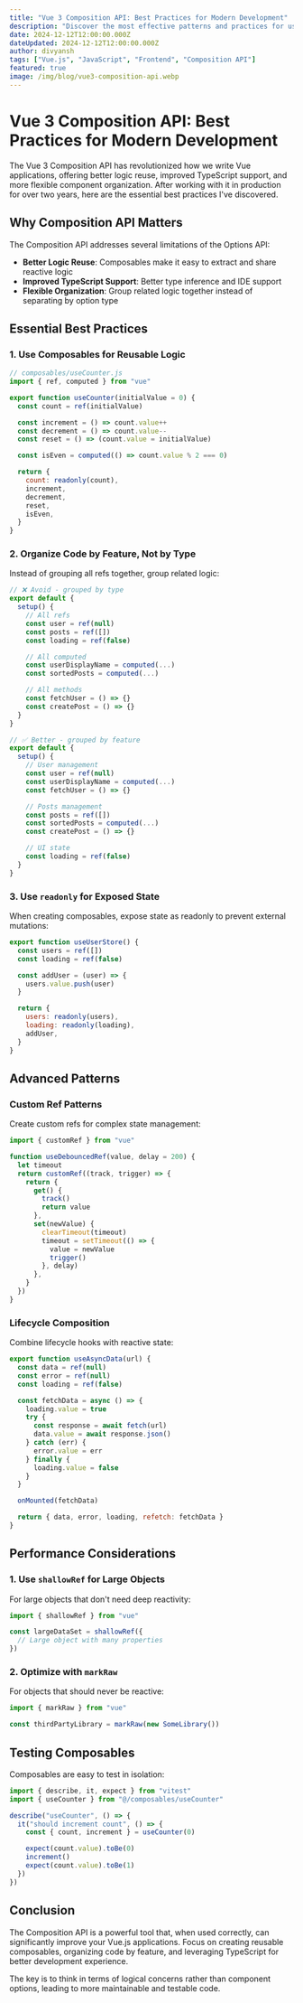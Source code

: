 ```yaml
---
title: "Vue 3 Composition API: Best Practices for Modern Development"
description: "Discover the most effective patterns and practices for using Vue 3's Composition API in production applications."
date: 2024-12-12T12:00:00.000Z
dateUpdated: 2024-12-12T12:00:00.000Z
author: divyansh
tags: ["Vue.js", "JavaScript", "Frontend", "Composition API"]
featured: true
image: /img/blog/vue3-composition-api.webp
---
```


# Vue 3 Composition API: Best Practices for Modern Development

The Vue 3 Composition API has revolutionized how we write Vue applications, offering better logic reuse, improved TypeScript support, and more flexible component organization. After working with it in production for over two years, here are the essential best practices I've discovered.

## Why Composition API Matters

The Composition API addresses several limitations of the Options API:

- **Better Logic Reuse**: Composables make it easy to extract and share reactive logic
- **Improved TypeScript Support**: Better type inference and IDE support
- **Flexible Organization**: Group related logic together instead of separating by option type

## Essential Best Practices

### 1. Use Composables for Reusable Logic

```javascript
// composables/useCounter.js
import { ref, computed } from "vue"

export function useCounter(initialValue = 0) {
  const count = ref(initialValue)

  const increment = () => count.value++
  const decrement = () => count.value--
  const reset = () => (count.value = initialValue)

  const isEven = computed(() => count.value % 2 === 0)

  return {
    count: readonly(count),
    increment,
    decrement,
    reset,
    isEven,
  }
}
```

### 2. Organize Code by Feature, Not by Type

Instead of grouping all refs together, group related logic:

```javascript
// ❌ Avoid - grouped by type
export default {
  setup() {
    // All refs
    const user = ref(null)
    const posts = ref([])
    const loading = ref(false)

    // All computed
    const userDisplayName = computed(...)
    const sortedPosts = computed(...)

    // All methods
    const fetchUser = () => {}
    const createPost = () => {}
  }
}

// ✅ Better - grouped by feature
export default {
  setup() {
    // User management
    const user = ref(null)
    const userDisplayName = computed(...)
    const fetchUser = () => {}

    // Posts management
    const posts = ref([])
    const sortedPosts = computed(...)
    const createPost = () => {}

    // UI state
    const loading = ref(false)
  }
}
```

### 3. Use `readonly` for Exposed State

When creating composables, expose state as readonly to prevent external mutations:

```javascript
export function useUserStore() {
  const users = ref([])
  const loading = ref(false)

  const addUser = (user) => {
    users.value.push(user)
  }

  return {
    users: readonly(users),
    loading: readonly(loading),
    addUser,
  }
}
```

## Advanced Patterns

### Custom Ref Patterns

Create custom refs for complex state management:

```javascript
import { customRef } from "vue"

function useDebouncedRef(value, delay = 200) {
  let timeout
  return customRef((track, trigger) => {
    return {
      get() {
        track()
        return value
      },
      set(newValue) {
        clearTimeout(timeout)
        timeout = setTimeout(() => {
          value = newValue
          trigger()
        }, delay)
      },
    }
  })
}
```

### Lifecycle Composition

Combine lifecycle hooks with reactive state:

```javascript
export function useAsyncData(url) {
  const data = ref(null)
  const error = ref(null)
  const loading = ref(false)

  const fetchData = async () => {
    loading.value = true
    try {
      const response = await fetch(url)
      data.value = await response.json()
    } catch (err) {
      error.value = err
    } finally {
      loading.value = false
    }
  }

  onMounted(fetchData)

  return { data, error, loading, refetch: fetchData }
}
```

## Performance Considerations

### 1. Use `shallowRef` for Large Objects

For large objects that don't need deep reactivity:

```javascript
import { shallowRef } from "vue"

const largeDataSet = shallowRef({
  // Large object with many properties
})
```

### 2. Optimize with `markRaw`

For objects that should never be reactive:

```javascript
import { markRaw } from "vue"

const thirdPartyLibrary = markRaw(new SomeLibrary())
```

## Testing Composables

Composables are easy to test in isolation:

```javascript
import { describe, it, expect } from "vitest"
import { useCounter } from "@/composables/useCounter"

describe("useCounter", () => {
  it("should increment count", () => {
    const { count, increment } = useCounter(0)

    expect(count.value).toBe(0)
    increment()
    expect(count.value).toBe(1)
  })
})
```

## Conclusion

The Composition API is a powerful tool that, when used correctly, can significantly improve your Vue.js applications. Focus on creating reusable composables, organizing code by feature, and leveraging TypeScript for better development experience.

The key is to think in terms of logical concerns rather than component options, leading to more maintainable and testable code.
